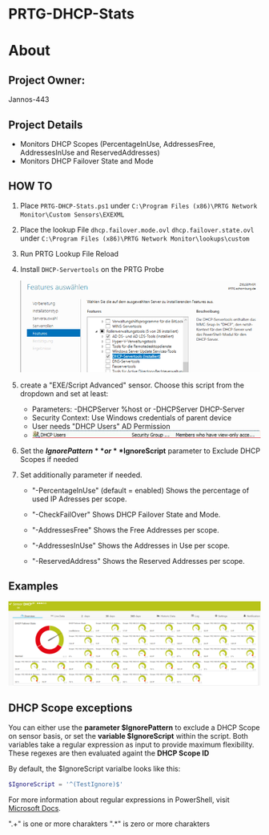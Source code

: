 # PRTG-DHCP-Stats
# About

## Project Owner:

Jannos-443

## Project Details

- Monitors DHCP Scopes (PercentageInUse, AddressesFree, AddressesInUse and ReservedAddresses)
- Monitors DHCP Failover State and Mode

## HOW TO

1. Place `PRTG-DHCP-Stats.ps1` under `C:\Program Files (x86)\PRTG Network Monitor\Custom Sensors\EXEXML`

2. Place the lookup File `dhcp.failover.mode.ovl` `dhcp.failover.state.ovl` under `C:\Program Files (x86)\PRTG Network Monitor\lookups\custom`

3. Run PRTG Lookup File Reload

4. Install `DHCP-Servertools` on the PRTG Probe

   ![PRTG-DHCP-Stats](media/dhcp-servertools.png)

5. create a "EXE/Script Advanced" sensor. Choose this script from the dropdown and set at least:
    + Parameters: -DHCPServer %host or -DHCPServer DHCP-Server
    + Security Context: Use Windows credentials of parent device
    + User needs "DHCP Users" AD Permission
    + ![PRTG-DHCP-Stats](media/dhcp-group.png)

6. Set the **$IgnorePattern** or **$IgnoreScript** parameter to Exclude DHCP Scopes if needed

7. Set additionally parameter if needed.
   - "-PercentageInUse" (default = enabled)
     Shows the percentage of used IP Adresses per scope. 
   
   - "-CheckFailOver"
   Shows DHCP Failover State and Mode. 

   - "-AddressesFree"
    Shows the Free Addresses per scope. 

   - "-AddressesInUse"
    Shows the Addresses in Use per scope. 

   - "-ReservedAddress"
    Shows the Reserved Addresses per scope.


## Examples
![PRTG-DHCP-Stats](media/Example_OK.png)

DHCP Scope exceptions
------------------
You can either use the **parameter $IgnorePattern** to exclude a DHCP Scope on sensor basis, or set the **variable $IgnoreScript** within the script. Both variables take a regular expression as input to provide maximum flexibility. These regexes are then evaluated againt the **DHCP Scope ID**

By default, the $IgnoreScript varialbe looks like this:

```powershell
$IgnoreScript = '^(TestIgnore)$'
```

For more information about regular expressions in PowerShell, visit [Microsoft Docs](https://docs.microsoft.com/en-us/powershell/module/microsoft.powershell.core/about/about_regular_expressions).

".+" is one or more charakters
".*" is zero or more charakters
